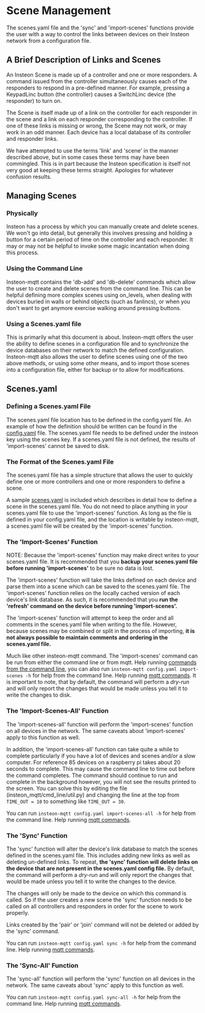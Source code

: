 # Scene Management
The scenes.yaml file and the 'sync' and 'import-scenes' functions provide the
user with a way to control the links between devices on their Insteon network
from a configuration file.

## A Brief Description of Links and Scenes
An Insteon Scene is made up of a controller and one or more responders.  A
command issued from the controller simultaneously causes each of the responders
to respond in a pre-defined manner.  For example, pressing a KeypadLinc button
(the controller) causes a SwitchLinc device (the responder) to turn on.

The Scene is itself made up of a link on the controller for each responder in
the scene and a link on each responder corresponding to the controller.  If
one of these links is missing or wrong, the Scene may not work, or may work in
an odd manner.  Each device has a local database of its controller and responder
links.

We have attempted to use the terms 'link' and 'scene' in the manner described
above, but in some cases these terms may have been commingled. This is in
part because the Insteon specification is itself not very good at keeping these
terms straight.  Apologies for whatever confusion results.

## Managing Scenes
### Physically
Insteon has a process by which you can manually create and delete scenes. We
won't go into detail, but generally this involves pressing and holding a button
for a certain period of time on the controller and each responder.  It may or
may not be helpful to invoke some magic incantation when doing this process.

### Using the Command Line
Insteon-mqtt contains the 'db-add' and 'db-delete' commands which allow the
user to create and delete scenes from the command line. This can be helpful
defining more complex scenes using on_levels, when dealing with devices buried
in walls or behind objects (such as fanlincs), or when you don't want to get
anymore exercise walking around pressing buttons.

### Using a Scenes.yaml file
This is primarily what this document is about.  Insteon-mqtt offers the
user the ability to define scenes in a configuration file and to synchronize
the device databases on their network to match the defined configuration.
Insteon-mqtt also allows the user to define scenes using one of the two above
methods, or using some other means, and to import those scenes into a
configuration file, either for backup or to allow for modifications.

## Scenes.yaml
### Defining a Scenes.yaml File
The scenes.yaml file location has to be defined in the config.yaml file. An
example of how the definition should be written can be found in the 
[config.yaml](config.yaml) file.  The scenes.yaml file needs to be defined under
the insteon key using the scenes key. If a scenes.yaml file is not defined, the
results of 'import-scenes' cannot be saved to disk.

### The Format of the Scenes.yaml File
The scenes.yaml file has a simple structure that allows the user to quickly
define one or more controllers and one or more responders to define a scene.

A sample [scenes.yaml](scenes.yaml) is included which describes in detail how
to define a scene in the scenes.yaml file.  You do not need to place anything
in your scenes.yaml file to use the 'import-scenes' function.  As long as the
file is defined in your config.yaml file, and the location is writable by
insteon-mqtt, a scenes.yaml file will be created by the 'import-scenes'
function.

### The 'Import-Scenes' Function
NOTE: Because the 'import-scenes' function may make direct writes to your
scenes.yaml file. It is recommended that you **backup your scenes.yaml file
before running 'import-scenes'** to be sure no data is lost.

The 'import-scenes' function will take the links defined on each device and
parse them into a scene which can be saved to the scenes.yaml file.  The
'import-scenes' function relies on the locally cached version of each device's
link database.  As such, it is recommended that you **run the 'refresh' command
on the device before running 'import-scenes'.**

The 'import-scenes' function will attempt to keep the order and all comments
in the scenes.yaml file when writing to the file.  However, because scenes
may be combined or split in the process of importing, **it is not always possible
to maintain comments and ordering in the scenes.yaml file.**

Much like other insteon-mqtt command.  The 'import-scenes' command can be run
from either the command line or from mqtt.  Help running [commands from the 
command line](docs/quick_start.md), you can also run `insteon-mqtt config.yaml
import-scenes -h` for help from the command line.  Help running [mqtt
commands](docs/mqtt.md).  It is important to note, that by default, the command
will perform a *dry-run* and will only report the changes that would be made
unless you tell it to write the changes to disk.

### The 'Import-Scenes-All' Function
The 'import-scenes-all' function will perform the 'import-scenes' function on
all devices in the network.  The same caveats about 'import-scenes' apply to
this function as well.

In addition, the 'import-scenes-all' function can take quite a while to
complete particularly if you have a lot of devices and scenes and/or a slow
computer. For reference 85 devices on a raspberry pi takes about 20 seconds
to complete.  This may cause the command line to time out before the command
completes.  The command should continue to run and complete in the background
however, you will not see the results printed to the screen.  You can solve this
by editing the file (insteon_mqtt/cmd_line/util.py) and changing the line at
the top from `TIME_OUT = 10` to something like `TIME_OUT = 30`.

You can run `insteon-mqtt config.yaml import-scenes-all -h` for help from the
command line.  Help running [mqtt commands](docs/mqtt.md).

### The 'Sync' Function
The 'sync' function will alter the device's link database to match the scenes
defined in the scenes.yaml file.  This includes adding new links as well as
deleting un-defined links.  To repeat, **the 'sync' function will delete links
on the device that are not present in the scenes.yaml config file.**  By
default, the command will perform a *dry-run* and will only report the changes
that would be made unless you tell it to write the changes to the device.

The changes will only be made to the device on which this command is called.  So
if the user creates a new scene the 'sync' function needs to be called on all
controllers and responders in order for the scene to work properly.

Links created by the 'pair' or 'join' command will not be deleted or added by
the 'sync' command.

You can run `insteon-mqtt config.yaml sync -h` for help from the command line.
Help running [mqtt commands](docs/mqtt.md).

### The 'Sync-All' Function
The 'sync-all' function will perform the 'sync' function on all devices in the
network.  The same caveats about 'sync' apply to this function as well.

You can run `insteon-mqtt config.yaml sync-all -h` for help from the command
line. Help running [mqtt commands](docs/mqtt.md).

